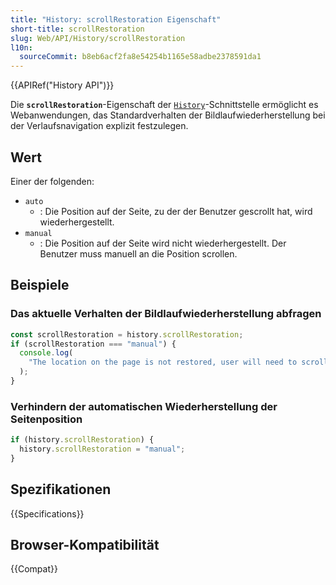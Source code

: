 ```yaml
---
title: "History: scrollRestoration Eigenschaft"
short-title: scrollRestoration
slug: Web/API/History/scrollRestoration
l10n:
  sourceCommit: b8eb6acf2fa8e54254b1165e58adbe2378591da1
---
```


{{APIRef("History API")}}

Die **`scrollRestoration`**-Eigenschaft der [`History`](/de/docs/Web/API/History)-Schnittstelle ermöglicht es Webanwendungen, das Standardverhalten der Bildlaufwiederherstellung bei der Verlaufsnavigation explizit festzulegen.

## Wert

Einer der folgenden:

- `auto`
  - : Die Position auf der Seite, zu der der Benutzer gescrollt hat, wird wiederhergestellt.
- `manual`
  - : Die Position auf der Seite wird nicht wiederhergestellt. Der Benutzer muss manuell an die Position scrollen.

## Beispiele

### Das aktuelle Verhalten der Bildlaufwiederherstellung abfragen

```js
const scrollRestoration = history.scrollRestoration;
if (scrollRestoration === "manual") {
  console.log(
    "The location on the page is not restored, user will need to scroll manually.",
  );
}
```

### Verhindern der automatischen Wiederherstellung der Seitenposition

```js
if (history.scrollRestoration) {
  history.scrollRestoration = "manual";
}
```

## Spezifikationen

{{Specifications}}

## Browser-Kompatibilität

{{Compat}}
